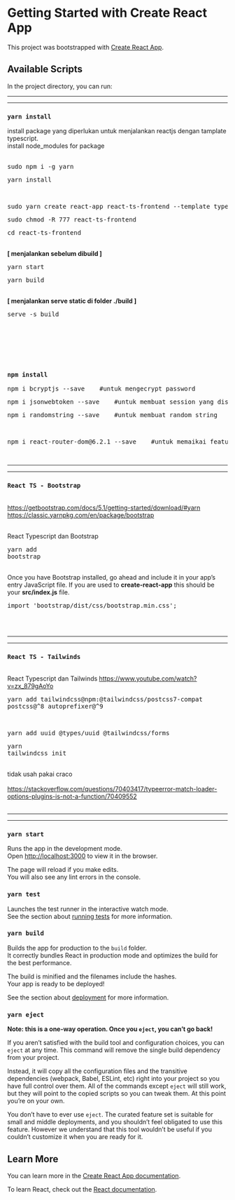 # Getting Started with Create React App

This project was bootstrapped with [Create React App](https://github.com/facebook/create-react-app).

## Available Scripts

In the project directory, you can run:



_____________________________________________________________________________________________________________________________________
_____________________________________________________________________________________________________________________________________


### `yarn install`

install package yang diperlukan untuk menjalankan reactjs dengan tamplate typescript. <br />
install node_modules for package <br />
<br />
<pre>sudo npm i -g yarn</pre> 			
<pre>yarn install</pre> <br />			
<pre>sudo yarn create react-app react-ts-frontend --template typescript</pre> 			
<pre>sudo chmod -R 777 react-ts-frontend</pre> 			
<pre>cd react-ts-frontend</pre> 			
<br /> **[ menjalankan sebelum dibuild ]** 
<br /> <pre>yarn start</pre>
<pre>yarn build</pre> 
<br /> **[ menjalankan serve static di folder ./build ]** 
<br /> <pre>serve -s build</pre>	 
<br />
<br />
<br />
<br />


### `npm install`
<pre>npm i bcryptjs --save    #untuk mengecrypt password</pre>
<pre>npm i jsonwebtoken --save    #untuk membuat session yang disimpan di auth setip melakukan request</pre>
<pre>npm i randomstring --save    #untuk membuat random string</pre>
<br />
<pre>npm i react-router-dom@6.2.1 --save    #untuk memaikai feature router di React</pre>
<br />



_____________________________________________________________________________________________________________________________________
_____________________________________________________________________________________________________________________________________


### `React TS - Bootstrap`

<br /> https://getbootstrap.com/docs/5.1/getting-started/download/#yarn
<br /> https://classic.yarnpkg.com/en/package/bootstrap

<br /> React Typescript dan Bootstrap			<br />
	<pre>yarn add bootstrap</pre> 
	
<br />			
Once you have Bootstrap installed, go ahead and include it in your app’s entry JavaScript file. If you are used to <strong>create-react-app</strong> this should be your <strong>src/index.js</strong> file.
<pre>import 'bootstrap/dist/css/bootstrap.min.css';</pre> 
<br />
<br />


_____________________________________________________________________________________________________________________________________
_____________________________________________________________________________________________________________________________________


### `React TS - Tailwinds`

<br /> React Typescript dan Tailwinds			https://www.youtube.com/watch?v=zx_879gAoYo	<br />
	<pre>yarn add tailwindcss@npm:@tailwindcss/postcss7-compat postcss@^8 autoprefixer@^9</pre> 			
	<pre>yarn add uuid @types/uuid @tailwindcss/forms</pre> 
	<pre>yarn tailwindcss init</pre> 
				
<br /> tidak usah pakai craco      
<br /> https://stackoverflow.com/questions/70403417/typeerror-match-loader-options-plugins-is-not-a-function/70409552
<br />
<br />

_____________________________________________________________________________________________________________________________________
_____________________________________________________________________________________________________________________________________


### `yarn start`

Runs the app in the development mode.\
Open [http://localhost:3000](http://localhost:3000) to view it in the browser.

The page will reload if you make edits.\
You will also see any lint errors in the console.

### `yarn test`

Launches the test runner in the interactive watch mode.\
See the section about [running tests](https://facebook.github.io/create-react-app/docs/running-tests) for more information.

### `yarn build`

Builds the app for production to the `build` folder.\
It correctly bundles React in production mode and optimizes the build for the best performance.

The build is minified and the filenames include the hashes.\
Your app is ready to be deployed!

See the section about [deployment](https://facebook.github.io/create-react-app/docs/deployment) for more information.

### `yarn eject`

**Note: this is a one-way operation. Once you `eject`, you can’t go back!**

If you aren’t satisfied with the build tool and configuration choices, you can `eject` at any time. This command will remove the single build dependency from your project.

Instead, it will copy all the configuration files and the transitive dependencies (webpack, Babel, ESLint, etc) right into your project so you have full control over them. All of the commands except `eject` will still work, but they will point to the copied scripts so you can tweak them. At this point you’re on your own.

You don’t have to ever use `eject`. The curated feature set is suitable for small and middle deployments, and you shouldn’t feel obligated to use this feature. However we understand that this tool wouldn’t be useful if you couldn’t customize it when you are ready for it.

## Learn More

You can learn more in the [Create React App documentation](https://facebook.github.io/create-react-app/docs/getting-started).

To learn React, check out the [React documentation](https://reactjs.org/).
